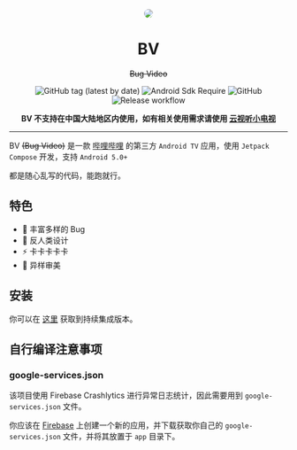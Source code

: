 <div align="center">

<img src="app/src/main/res/drawable/ic_banner.webp" style="border-radius: 24px; margin-top: 32px;"/>

# BV

~~Bug Video~~

![GitHub tag (latest by date)](https://img.shields.io/github/v/tag/aaa1115910/bv?label=version)
![Android Sdk Require](https://img.shields.io/badge/android-5.0%2B-informational)
![GitHub](https://img.shields.io/github/license/aaa1115910/bv)
![Release workflow](https://github.com/aaa1115910/bv/actions/workflows/release.yml/badge.svg)

**BV 不支持在中国大陆地区内使用，如有相关使用需求请使用 [云视听小电视](https://app.bilibili.com)**

</div>

---
BV ~~(Bug Video)~~ 是一款 [哔哩哔哩](https://www.bilibili.com) 的第三方 `Android TV`
应用，使用 `Jetpack Compose` 开发，支持 `Android 5.0+`

都是随心乱写的代码，能跑就行。

## 特色

- :bug: 丰富多样的 Bug
- :children_crossing: 反人类设计
- :zap: 卡卡卡卡卡
- :art: 异样审美

## 安装

你可以在 [这里](https://install.appcenter.ms/users/aaa1115910-gmail.com/apps/bv/distribution_groups/public)
获取到持续集成版本。

## 自行编译注意事项

### google-services.json

该项目使用 Firebase Crashlytics 进行异常日志统计，因此需要用到 `google-services.json` 文件。

你应该在 [Firebase](https://console.firebase.google.com/)
上创建一个新的应用，并下载获取你自己的 `google-services.json` 文件，并将其放置于 `app` 目录下。
